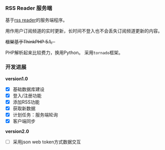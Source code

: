 ### RSS Reader 服务端

基于[rss reader](https://github.com/ivone-liu/rss_reader)的服务端程序。

用作用户订阅频道的实时更新，长时间不登入也不会丢失订阅频道更新的内容。

~~框架基于ThinkPHP 5.1。~~

PHP解析起来比较费力，换用Python。 采用`tornado`框架。

### 开发进展

**version1.0**

- [x] 基础数据库建设
- [x] 登入/注册功能
- [x] 添加RSS功能
- [x] 获取新数据
- [x] 计划任务：服务端轮询
- [x] 客户端同步

**version2.0**

- [ ] 采用json web token方式数据交互